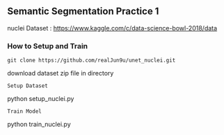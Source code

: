 ## Semantic Segmentation Practice 1
nuclei Dataset : https://www.kaggle.com/c/data-science-bowl-2018/data
### How to Setup and Train
```
git clone https://github.com/realJun9u/unet_nuclei.git
```
download dataset zip file in directory
```
Setup Dataset
```
python setup_nuclei.py
```
Train Model
```
python train_nuclei.py
```
